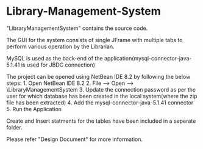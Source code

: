 # Library-Management-System

"LibraryManagementSystem" contains the source code.

The GUI for the system consists of single JFrame with multiple tabs to perform various operation by the Librarian.

MySQL is used as the back-end of the application(mysql-connector-java-5.1.41 is used for JBDC connection) 

The project can be opened using NetBean IDE 8.2 by following the below steps:
	1. Open NetBean IDE 8.2
	2. File --> Open --> <path>\LibraryManagementSystem
        3. Update the connection password as per the user for which database has been created in the local system(where the zip file has been extracted)
	4. Add the mysql-connector-java-5.1.41 connector
	5. Run the Application

Create and Insert statments for the tables have been included in a seperate folder.

Please refer "Design Document" for more information.
